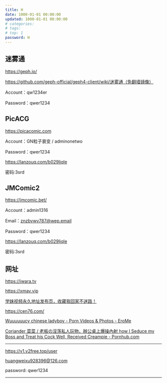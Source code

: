 ```yaml
---
title: H
date: 1000-01-01 00:00:00
updated: 1000-01-01 00:00:00
# categories: 
# tags: 
# top: 1
password: H
---
```


## 迷雾通

https://geph.io/

<https://github.com/geph-official/geph4-client/wiki/迷雾通（免翻墙镜像）>

Account：qw1234er

Password：qwer1234

## PicACG

https://picacomic.com

Account：GN粒子衰变 / adminonetwo

Password：qwer1234

https://lanzouq.com/b029ljqle

密码:3srd

## JMComic2

https://jmcomic.bet/

Account：admin1316

Email：znzbvwv787@wep.email

Password：qwer1234

https://lanzouq.com/b029ljqle

密码:3srd

## 网址

https://iwara.tv

https://xmav.vip

[学妹视频永久地址发布页，收藏我回家不迷路！](http://mydz.xmav11.info:50111/)

https://cen76.com/

[Wuuuuuucy chinese ladyboy - Porn Videos & Photos - EroMe](https://www.erome.com/a/xTcLa27r/)

[Coriander 菜菜 / 老板の淫荡私人玩物，辦公桌上爆操內射 how I Seduce my Boss and Treat his Cock Well, Received Creampie - Pornhub.com](https://cn.pornhub.com/view_video.php?viewkey=6471c5fb6c457/)

---

https://v1.v2free.top/user

huangweixu928396@126.com

password: qwer1234

---